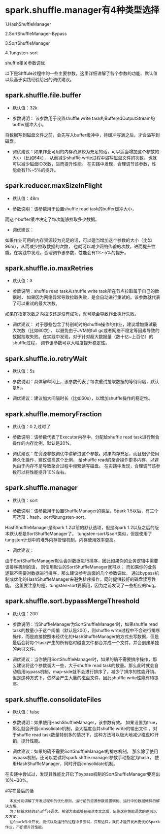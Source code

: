# spark.shuffle.manager有4种类型选择



1.HashShuffleManager

2.SortShuffleManager-Bypass

3.SortShuffleManager

4.Tungsten-sort



shuffle相关参数调优



 以下是Shffule过程中的一些主要参数，这里详细讲解了各个参数的功能、默认值以及基于实践经验给出的调优建议。



## spark.shuffle.file.buffer

- 默认值：32k

- 参数说明：
该参数用于设置shuffle write task的BufferedOutputStream的buffer缓冲大小。

将数据写到磁盘文件之前，会先写入buffer缓冲中，待缓冲写满之后，才会溢写到磁盘。

- 调优建议：如果作业可用的内存资源较为充足的话，可以适当增加这个参数的大小（比如64k），
从而减少shuffle write过程中溢写磁盘文件的次数，也就可以减少磁盘IO次数，进而提升性能。
在实践中发现，合理调节该参数，性能会有1%~5%的提升。



## spark.reducer.maxSizeInFlight

- 默认值：48m

- 参数说明：该参数用于设置shuffle read task的buffer缓冲大小，

而这个buffer缓冲决定了每次能够拉取多少数据。

- 调优建议：

如果作业可用的内存资源较为充足的话，可以适当增加这个参数的大小（比如96m），从而减少拉取数据的次数，
也就可以减少网络传输的次数，进而提升性能。在实践中发现，合理调节该参数，性能会有1%~5%的提升。



 ## spark.shuffle.io.maxRetries

- 默认值：3

- 参数说明：shuffle read task从shuffle write task所在节点拉取属于自己的数据时，
如果因为网络异常导致拉取失败，是会自动进行重试的。该参数就代表了可以重试的最大次数。

如果在指定次数之内拉取还是没有成功，就可能会导致作业执行失败。


- 调优建议：
对于那些包含了特别耗时的shuffle操作的作业，建议增加重试最大次数（比如60次），
以避免由于JVM的full gc或者网络不稳定等因素导致的数据拉取失败。在实践中发现，对于针对超大数据量（数十亿~上百亿）的shuffle过程，
调节该参数可以大幅度提升稳定性。



 ## spark.shuffle.io.retryWait

- 默认值：5s

- 参数说明：具体解释同上，该参数代表了每次重试拉取数据的等待间隔，默认是5s。

- 调优建议：建议加大间隔时长（比如60s），以增加shuffle操作的稳定性。



## spark.shuffle.memoryFraction

- 默认值：0.2,过时了

- 参数说明：该参数代表了Executor内存中，分配给shuffle read task进行聚合操作的内存比例，默认是20%。

- 调优建议：在资源参数调优中讲解过这个参数。如果内存充足，而且很少使用持久化操作，建议调高这个比例，
给shuffle read的聚合操作更多内存，以避免由于内存不足导致聚合过程中频繁读写磁盘。
在实践中发现，合理调节该参数可以将性能提升10%左右。



## spark.shuffle.manager

- 默认值：sort

- 参数说明：该参数用于设置ShuffleManager的类型。Spark 1.5以后，有三个可选项：hash、sort和tungsten-sort。

HashShuffleManager是Spark 1.2以前的默认选项，但是Spark 1.2以及之后的版本默认都是SortShuffleManager了。
tungsten-sort与sort类似，但是使用了tungsten计划中的堆外内存管理机制，内存使用效率更高。

- 调优建议：

由于SortShuffleManager默认会对数据进行排序，因此如果你的业务逻辑中需要该排序机制的话，
则使用默认的SortShuffleManager就可以；
而如果你的业务逻辑不需要对数据进行排序，那么建议参考后面的几个参数调优，
通过bypass机制或优化的HashShuffleManager来避免排序操作，同时提供较好的磁盘读写性能。
这里要注意的是，tungsten-sort要慎用，因为之前发现了一些相应的bug。



 ## spark.shuffle.sort.bypassMergeThreshold

- 默认值：200

- 参数说明：当ShuffleManager为SortShuffleManager时，如果shuffle read task的数量小于这个阈值（默认是200），则shuffle write过程中不会进行排序操作，而是直接按照未经优化的HashShuffleManager的方式去写数据，但是最后会将每个task产生的所有临时磁盘文件都合并成一个文件，并会创建单独的索引文件。

- 调优建议：当你使用SortShuffleManager时，如果的确不需要排序操作，那么建议将这个参数调大一些，大于shuffle read task的数量。那么此时就会自动启用bypass机制，map-side就不会进行排序了，减少了排序的性能开销。但是这种方式下，依然会产生大量的磁盘文件，因此shuffle write性能有待提高。



## spark.shuffle.consolidateFiles

- 默认值：false

- 参数说明：如果使用HashShuffleManager，该参数有效。
如果设置为true，那么就会开启consolidate机制，会大幅度合并shuffle write的输出文件
，对于shuffle read task数量特别多的情况下，这种方法可以极大地减少磁盘IO开销，提升性能。

- 调优建议：如果的确不需要SortShuffleManager的排序机制，
那么除了使用bypass机制，还可以尝试将spark.shffle.manager参数手动指定为hash，
使用HashShuffleManager，同时开启consolidate机制。

在实践中尝试过，发现其性能比开启了bypass机制的SortShuffleManager要高出10%~30%。



#写在最后的话



      本文分别讲解了开发过程中的优化原则、运行前的资源参数设置调优、运行中的数据倾斜的解决方案、
      为了精益求精的shuffle调优。希望大家能够在阅读本文之后，记住这些性能调优的原则以及方案，
      在Spark作业开发、测试以及运行的过程中多尝试，只有这样，我们才能开发出更优的Spark作业，不断提升其性能。
